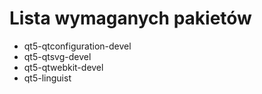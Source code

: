 # Lista wymaganych pakietów

- qt5-qtconfiguration-devel
- qt5-qtsvg-devel
- qt5-qtwebkit-devel
- qt5-linguist
